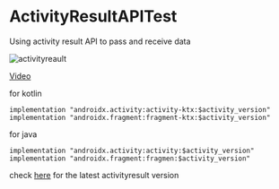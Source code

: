 # ActivityResultAPITest
Using activity result API to pass and receive data

![activityreault](https://user-images.githubusercontent.com/52925827/109424986-74908780-79e6-11eb-91a5-f0e412f5616d.gif)

[Video](https://user-images.githubusercontent.com/52925827/109424936-4ad76080-79e6-11eb-80b4-61ac4fa74cfd.mp4)


for kotlin

    implementation "androidx.activity:activity-ktx:$activity_version"
    implementation "androidx.fragment:fragment-ktx:$activity_version"
    
for java

    implementation "androidx.activity:activity:$activity_version"
    implementation "androidx.fragment:fragmen:$activity_version"

check [here](https://developer.android.com/jetpack/androidx/releases/activity) for the latest activityresult version
